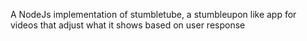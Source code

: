 A NodeJs implementation of stumbletube, a stumbleupon like app for videos that adjust what it shows based on user response